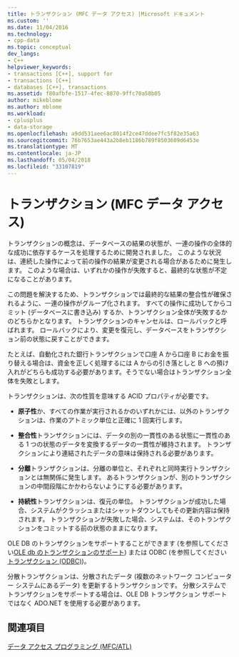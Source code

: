```yaml
---
title: トランザクション (MFC データ アクセス) |Microsoft ドキュメント
ms.custom: ''
ms.date: 11/04/2016
ms.technology:
- cpp-data
ms.topic: conceptual
dev_langs:
- C++
helpviewer_keywords:
- transactions [C++], support for
- transactions [C++]
- databases [C++], transactions
ms.assetid: f80afbfe-1517-4fec-8870-9ffc70a58b05
author: mikeblome
ms.author: mblome
ms.workload:
- cplusplus
- data-storage
ms.openlocfilehash: a9dd531aee6ac8014f2ce47ddee7fc5f82e35a63
ms.sourcegitcommit: 76b7653ae443a2b8eb1186b789f8503609d6453e
ms.translationtype: MT
ms.contentlocale: ja-JP
ms.lasthandoff: 05/04/2018
ms.locfileid: "33107819"
---
```

# <a name="transactions--mfc-data-access"></a>トランザクション (MFC データ アクセス)
トランザクションの概念は、データベースの結果の状態が、一連の操作の全体的な成功に依存するケースを処理するために開発されました。 このような状況は、連続した操作によって前の操作の結果が変更される場合があるために発生します。 このような場合は、いずれかの操作が失敗すると、最終的な状態が不定になることがあります。  
  
 この問題を解決するため、トランザクションでは最終的な結果の整合性が確保されるように、一連の操作がグループ化されます。 すべての操作に成功してからコミット (データベースに書き込み) するか、トランザクション全体が失敗するかのどちらかとなります。 トランザクションのキャンセルは、ロールバックと呼ばれます。 ロールバックにより、変更を復元し、データベースをトランザクション前の状態に戻すことができます。  
  
 たとえば、自動化された銀行トランザクションで口座 A から口座 B にお金を振り替える場合は、資金を正しく処理するには A からの引き落としと B への預け入れがどちらも成功する必要があります。そうでない場合はトランザクション全体を失敗とします。  
  
 トランザクションは、次の性質を意味する ACID プロパティが必要です。  
  
-   **原子性**か、すべての作業が実行されるかのいずれかには、以外のトランザクションは、作業のアトミック単位と正確に 1 回実行します。  
  
-   **整合性**トランザクションには、データの別の一貫性のある状態に一貫性のある 1 つの状態のデータを変換するデータの一貫性が維持されます。 トランザクションにより連結されたデータの意味は保持される必要があります。  
  
-   **分離**トランザクションは、分離の単位と、それぞれと同時実行トランザクションとは無関係に発生します。 あるトランザクションが、別のトランザクションの中間段階にかかわらないようにする必要があります。  
  
-   **持続性**トランザクションは、復元の単位。 トランザクションが成功した場合、システムがクラッシュまたはシャットダウンしてもその更新内容は保持されます。 トランザクションが失敗した場合、システムは、そのトランザクションをコミットする前の状態のままになります。  
  
 OLE DB のトランザクションをサポートすることができます (を参照してください[OLE db のトランザクションのサポート](../data/oledb/supporting-transactions-in-ole-db.md)) または ODBC (を参照してください[トランザクション (ODBC)](../data/odbc/transaction-odbc.md))。  
  
 分散トランザクションは、分散されたデータ (複数のネットワーク コンピューター システムにあるデータ) を更新するトランザクションです。 分散システムでトランザクションをサポートする場合は、OLE DB トランザクション サポートではなく ADO.NET を使用する必要があります。  
  
## <a name="see-also"></a>関連項目  
 [データ アクセス プログラミング (MFC/ATL)](../data/data-access-programming-mfc-atl.md)